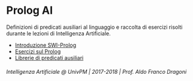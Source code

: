 # Prolog AI
Definizioni di predicati ausiliari al linguaggio e raccolta di esercizi risolti durante le lezioni di Intelligenza Artificiale.

* [Introduzione SWI-Prolog](index.md)
* [Esercizi sul Prolog](/esercizi)
* [Librerie di predicati ausiliari](/librerie)

###### *Intelligenza Artificiale @ UnivPM | 2017-2018 | Prof. Aldo Franco Dragoni*
